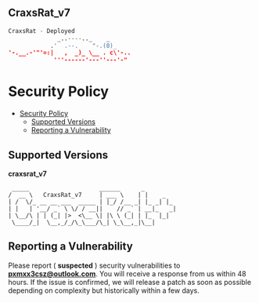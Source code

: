 ## CraxsRat_v7
```python
CraxsRat - Deployed
              _..----.._    _
            .'  .--.    "-.(0)_
'-.__.-'"'=:|   ,  _)_ \__ . c\'-..
             '''------'---''---'-"
```

# Security Policy
- [Security Policy](https://github.com/pxcs/craxsrat_v7/)
  - [Supported Versions](pxmxx3csz@outlook.com)
  - [Reporting a Vulnerability](pxmxx3csz@outlook.com)

## Supported Versions

**craxsrat_v7**
```shell
 _____                    ______      _         
/  __ \   CraxsRat_v7     | ___ \    | |    _   
| /  \/_ __ __ ___  _____ | |_/ /__ _| |_ _| |_ 
| |   | '__/ _` \ \/ / __||    // _` | __|_   _|
| \__/\ | | (_| |>  <\__ \| |\ \ (_| | |_  |_|  
 \____/_|  \__,_/_/\_\___/\_| \_\__,_|\__|                                                      
```

## Reporting a Vulnerability

Please report ( **suspected** ) security vulnerabilities to
**[pxmxx3csz@outlook.com](pxmxx3csz@outlook.com)**. You will receive a response from
us within 48 hours. If the issue is confirmed, we will release a patch as soon
as possible depending on complexity but historically within a few days.
